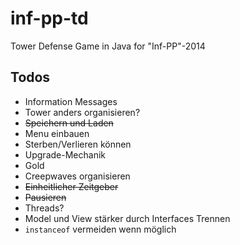 inf-pp-td
=========

Tower Defense Game in Java for "Inf-PP"-2014

## Todos

- Information Messages
- Tower anders organisieren?
- ~~Speichern und Laden~~
- Menu einbauen
- Sterben/Verlieren können
- Upgrade-Mechanik
- Gold
- Creepwaves organisieren
- ~~Einheitlicher Zeitgeber~~
- ~~Pausieren~~
- Threads?
- Model und View stärker durch Interfaces Trennen
- ``instanceof`` vermeiden wenn möglich